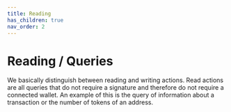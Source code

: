 ```yaml
---
title: Reading
has_children: true
nav_order: 2
---
```


# Reading / Queries

We basically distinguish between reading and writing actions. Read actions are
all queries that do not require a signature and therefore do not require a
connected wallet. An example of this is the query of information about a
transaction or the number of tokens of an address.
